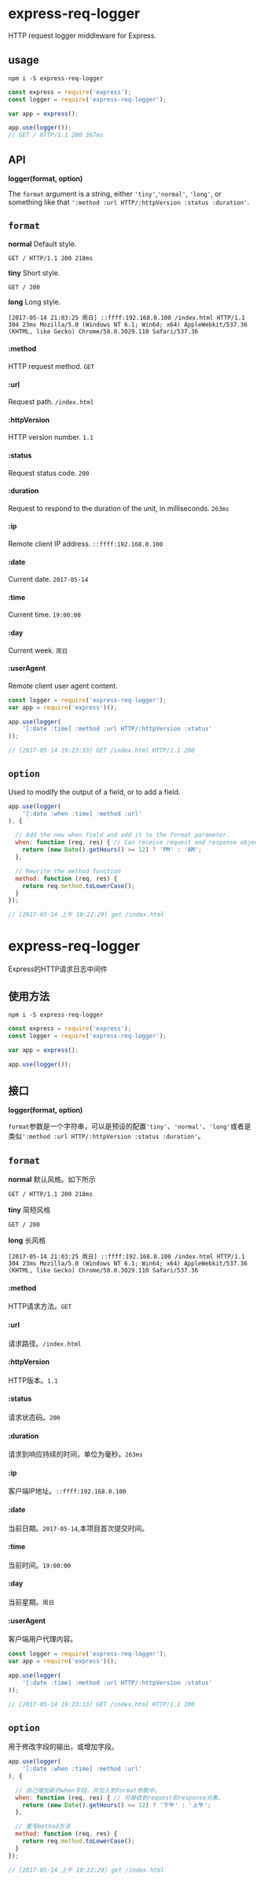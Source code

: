 # express-req-logger
HTTP request logger middleware for Express.
## usage

```
npm i -S express-req-logger
```
```javascript
const express = require('express');
const logger = require('express-req-logger');

var app = express();

app.use(logger());
// GET / HTTP/1.1 200 367ms
```
## API
**logger(format, option)**

The `format` argument is a string, either `'tiny'`,`'normal'`, `'long'`, or something like that `':method :url HTTP/:httpVersion :status :duration'`.
## `format`
**normal** 
Default style.
```http
GET / HTTP/1.1 200 218ms
```

**tiny** 
Short style.
```http
GET / 200
```

**long**
Long style.
```http
[2017-05-14 21:03:25 周日] ::ffff:192.168.0.100 /index.html HTTP/1.1 304 23ms Mozilla/5.0 (Windows NT 6.1; Win64; x64) AppleWebkit/537.36 (KHTML, like Gecko) Chrome/58.0.3029.110 Safari/537.36
```

#### :method
HTTP request method. `GET`
#### :url
Request path. `/index.html`
#### :httpVersion
HTTP version number. `1.1`
#### :status
Request status code. `200`
#### :duration
Request to respond to the duration of the unit, in milliseconds. `263ms`
#### :ip
Remote client IP address. `::ffff:192.168.0.100`
#### :date
Current date. `2017-05-14`
#### :time
Current time. `19:00:00`
#### :day
Current week. `周日`
#### :userAgent
Remote client user agent content.


```javascript
const logger = require('express-req-logger');
var app = require('express')();

app.use(logger(
    '[:date :time] :method :url HTTP/:httpVersion :status'
));

// [2017-05-14 19:23:33] GET /index.html HTTP/1.1 200
```

## `option`
Used to modify the output of a field, or to add a field.
```javascript
app.use(logger(
    '[:date :when :time] :method :url'
), {

  // Add the new when field and add it to the format parameter.
  when: function (req, res) { // Can receive request and response object.
    return (new Date().getHours() >= 12) ? 'PM' : 'AM';
  },

  // Rewrite the method function
  method: function (req, res) {
    return req.method.toLowerCase();
  }
});

// [2017-05-14 上午 10:22:29] get /index.html
```

# express-req-logger
Express的HTTP请求日志中间件
## 使用方法
```
npm i -S express-req-logger
```
```javascript
const express = require('express');
const logger = require('express-req-logger');

var app = express();

app.use(logger());
```
## 接口
**logger(format, option)**

`format`参数是一个字符串，可以是预设的配置`'tiny'`、`'normal'`、`'long'`或者是类似`':method :url HTTP/:httpVersion :status :duration'`。

## `format`
**normal** 
默认风格。如下所示
```http
GET / HTTP/1.1 200 218ms
```

**tiny** 
简短风格
```http
GET / 200
```

**long**
长风格
```http
[2017-05-14 21:03:25 周日] ::ffff:192.168.0.100 /index.html HTTP/1.1 304 23ms Mozilla/5.0 (Windows NT 6.1; Win64; x64) AppleWebkit/537.36 (KHTML, like Gecko) Chrome/58.0.3029.110 Safari/537.36
```

#### :method
HTTP请求方法。`GET`
#### :url
请求路径。`/index.html`
#### :httpVersion
HTTP版本。`1.1`
#### :status
请求状态码。`200`
#### :duration
请求到响应持续的时间，单位为毫秒。`263ms`
#### :ip
客户端IP地址。`::ffff:192.168.0.100`
#### :date
当前日期。`2017-05-14`,本项目首次提交时间。
#### :time
当前时间。`19:00:00`
#### :day
当前星期。`周日`
#### :userAgent
客户端用户代理内容。


```javascript
const logger = require('express-req-logger');
var app = require('express')();

app.use(logger(
    '[:date :time] :method :url HTTP/:httpVersion :status'
));

// [2017-05-14 19:23:33] GET /index.html HTTP/1.1 200
```

## `option`
用于修改字段的输出，或增加字段。
```javascript
app.use(logger(
    '[:date :when :time] :method :url'
), {

  // 自己增加新的when字段，并加入到format参数中。
  when: function (req, res) { // 可接收到request和response对象。
    return (new Date().getHours() >= 12) ? '下午' : '上午';
  },

  // 重写method方法
  method: function (req, res) {
    return req.method.toLowerCase();
  }
});

// [2017-05-14 上午 10:22:29] get /index.html
```